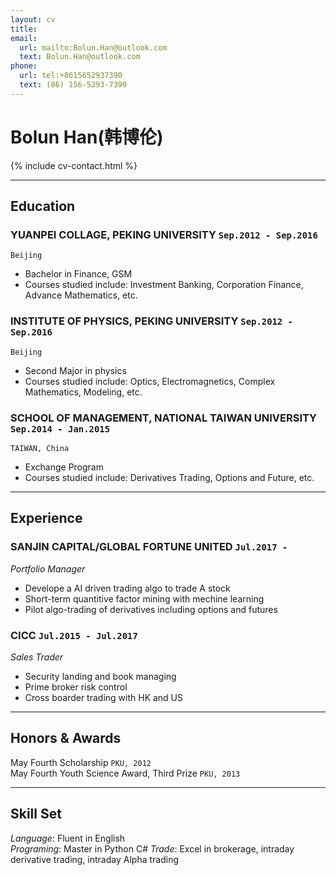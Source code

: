 ```yaml
---
layout: cv
title: 
email:
  url: mailto:Bolun.Han@outlook.com
  text: Bolun.Han@outlook.com
phone:
  url: tel:+8615652937390
  text: (86) 156-5293-7390
---
```


# Bolun Han(韩博伦)

<!--
include contact information from the front matter
Supported arguments:
    - homepage: url, text
    - phone
    - email
-->

{% include cv-contact.html %}

---

## Education

### **YUANPEI COLLAGE, PEKING UNIVERSITY** `Sep.2012 - Sep.2016`

```
Beijing
```

- Bachelor in Finance, GSM
- Courses studied include: Investment Banking, Corporation Finance, Advance Mathematics, etc.

### **INSTITUTE OF PHYSICS, PEKING UNIVERSITY** `Sep.2012 - Sep.2016`

```
Beijing
```

- Second Major in physics
- Courses studied include: Optics, Electromagnetics, Complex Mathematics, Modeling, etc.

### **SCHOOL OF MANAGEMENT, NATIONAL TAIWAN UNIVERSITY** `Sep.2014 - Jan.2015`

```
TAIWAN, China
```

- Exchange Program
- Courses studied include: Derivatives Trading, Options and Future, etc.

---

## Experience

### **SANJIN CAPITAL/GLOBAL FORTUNE UNITED** `Jul.2017 - `

_Portfolio Manager_<br>
* Develope a AI driven trading algo to trade A stock
* Short-term quantitive factor mining with mechine learning
* Pilot algo-trading of derivatives including options and futures

### **CICC** `Jul.2015 - Jul.2017`

_Sales Trader_<br>
* Security landing and book managing
* Prime broker risk control
* Cross boarder trading with HK and US

---

## Honors & Awards

May Fourth Scholarship `PKU, 2012` <br>
May Fourth Youth Science Award, Third Prize `PKU, 2013` <br>

---

## Skill Set

_Language_: Fluent in English <br>
_Programing_:  Master in Python C#
_Trade_: Excel in brokerage, intraday derivative trading, intraday Alpha trading

<!-- ### Footer

Last updated: May 2013 -->
